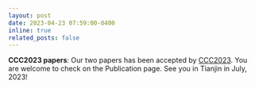 ```yaml
---
layout: post
date: 2023-04-23 07:59:00-0400
inline: true
related_posts: false
---
```


**CCC2023 papers**: Our two papers has been accepted by [CCC2023](https://ccc2023en.nankai.edu.cn/). You are welcome to check on the Publication page. See you in Tianjin in July, 2023!
